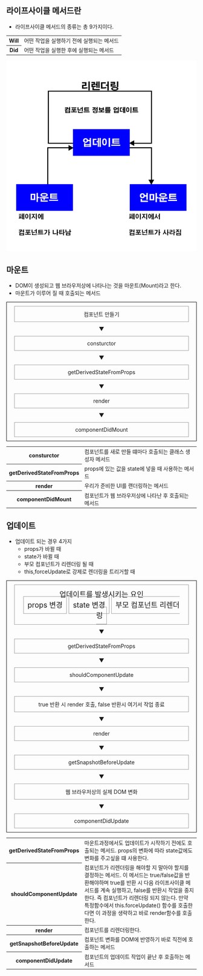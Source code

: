 ## 라이프사이클 메서드란
- 라이프사이클 메서드의 종류는 총 9가지이다.
<table>
    <thead>
    </thead>
    <tbody>
        <tr>
            <th>Will</th>
            <td>어떤 작업을 실행하기 전에 실행되는 메서드</td>
        </tr>
        <tr>
            <th>Did</th>
            <td>어떤 작업을 실행한 후에 실행되는 메서드</td>
        </tr>
    </tbody>
</table>

<div>
    <img src="컴포넌트의_리사이클링.png">
</div>

## 마운트
- DOM이 생성되고 웹 브라우저상에 나타나는 것을 마운트(Mount)라고 한다.
- 마운트가 이루어 질 때 호출되는 메서드
<section style="border:1px solid #000; text-align:center;">
    <div style="border:1px solid #999; margin:10px 20px; padding:10px;">컴포넌트 만들기</div>
    <div>▼</div>
    <div style="border:1px solid #999; margin:10px 20px; padding:10px;">consturctor</div>
    <div>▼</div>
    <div style="border:1px solid #999; margin:10px 20px; padding:10px;">getDerivedStateFromProps</div>
    <div>▼</div>
    <div style="border:1px solid #999; margin:10px 20px; padding:10px;">render</div>
    <div>▼</div>
    <div style="border:1px solid #999; margin:10px 20px; padding:10px;">componentDidMount</div>
</section>

<table>
    <thead>
    </thead>
    <tbody>
        <tr>
            <th>consturctor</th>
            <td>컴포넌트를 새로 만들 떄마다 호출되는 클래스 생성자 메서드</td>
        </tr>
        <tr>
            <th>getDerivedStateFromProps</th>
            <td>props에 있는 값을 state에 넣을 때 사용하는 메서드</td>
        </tr>
        <tr>
            <th>render</th>
            <td>우리가 준비한 UI를 랜더링하는 메서드</td>
        </tr>
        <tr>
            <th>componentDidMount</th>
            <td>컴포넌트가 웹 브라우저상에 나타난 후 호출되는 메서드</td>
        </tr>
    </tbody>
</table>


## 업데이트
- 업데이트 되는 경우 4가지
    - props가 바뀔 때
    - state가 바뀔 때
    - 부모 컴포넌트가 리렌더링 될 때
    - this,forceUpdate로 강제로 렌더링을 트리거할 때

<section style="border:1px solid #000; text-align:center;">
    <div style="border:1px solid #999; margin:10px 20px; padding:10px; font-size:1.2rem;">업데이트를 발생시키는 요인
    <div>
        <span style="border:1px solid #999; padding:10px;">props 변경</span>
        <span style="border:1px solid #999; padding:10px;">state 변경</span>
        <span style="border:1px solid #999; padding:10px;">부모 컴포넌트 리렌더링</span>
    </div>
    </div>
    <div>▼</div>
    <div style="border:1px solid #999; margin:10px 20px; padding:10px;">getDerivedStateFromProps</div>
    <div>▼</div>
    <div style="border:1px solid #999; margin:10px 20px; padding:10px;">shouldComponentUpdate</div>
    <div>▼</div>
    <div style="border:1px solid #999; margin:10px 20px; padding:10px;">true 반환 시 render 호출, false 반환시 여기서 작업 종료</div>
    <div>▼</div>
    <div style="border:1px solid #999; margin:10px 20px; padding:10px;">render</div>
    <div>▼</div>
    <div style="border:1px solid #999; margin:10px 20px; padding:10px;">getSnapshotBeforeUpdate</div>
    <div>▼</div>
    <div style="border:1px solid #999; margin:10px 20px; padding:10px;">웹 브라우저상의 실제 DOM 변화</div>
    <div>▼</div>
    <div style="border:1px solid #999; margin:10px 20px; padding:10px;">componentDidUpdate</div>
</section>

<table>
    <thead>
    </thead>
    <tbody>
        <tr>
            <th>getDerivedStateFromProps</th>
            <td>마운트과정에서도 업데이트가 시작하기 전에도 호출되는 메서드. props의 변화에 따라 state값에도 변화를 주고싶을 떄 사용한다.</td>
        </tr>
        <tr>
            <th>shouldComponentUpdate</th>
            <td>컴포넌트가 리렌더링을 해야할 지 말아야 할지를 결정하는 메서드. 이 메서드는 true/false값을 반환해야하며 true를 반환 시 다음 라이프사이클 메서드를 계속 실행하고, false를 반환시 작업을 중지한다. 즉 컴포넌트가 리렌더링 되지 않는다. 만약 특정함수에서 this.forceUpdate() 함수를 호출한다면 이 과정을 생략하고 바로 render함수를 호출한다.</td>
        </tr>
        <tr>
            <th>render</th>
            <td>컴포넌트를 리렌더링한다.</td>
        </tr>
        <tr>
            <th>getSnapshotBeforeUpdate</th>
            <td>컴포넌트 변화를 DOM에 반영하기 바로 직전에 호출하는 메서드</td>
        </tr>
        <tr>
            <th>componentDidUpdate</th>
            <td>컴포넌트의 업데이트 작업이 끝난 후 호출하는 메서드</td>
        </tr>
    </tbody>
</table>
